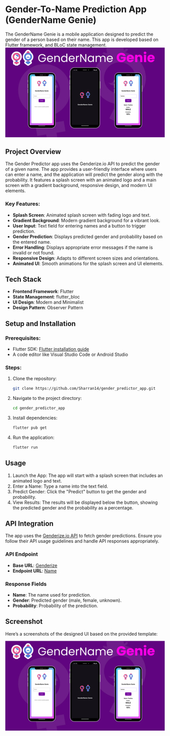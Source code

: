 # Gender-To-Name Prediction App (GenderName Genie)

The GenderName Genie is a mobile application designed to predict the gender of a person based on their name. This app is developed based on Flutter framework, and BLoC state management.
<img style="align-content: center;" alt="Demo" src="assets/mockup.png">
## Project Overview

The Gender Predictor app uses the Genderize.io API to predict the gender of a given name. The app provides a user-friendly interface where users can enter a name, and the application will predict the gender along with the probability. It features a splash screen with an animated logo and a main screen with a gradient background, responsive design, and modern UI elements.

### Key Features:
- **Splash Screen**: Animated splash screen with fading logo and text.
- **Gradient Background**: Modern gradient background for a vibrant look.
- **User Input**: Text field for entering names and a button to trigger prediction.
- **Gender Prediction**: Displays predicted gender and probability based on the entered name.
- **Error Handling**: Displays appropriate error messages if the name is invalid or not found.
- **Responsive Design**: Adapts to different screen sizes and orientations.
- **Animated UI**: Smooth animations for the splash screen and UI elements.

## Tech Stack

- **Frontend Framework**: Flutter
- **State Management**: flutter_bloc
- **UI Design**: Modern and Minimalist
- **Design Pattern**: Observer Pattern

## Setup and Installation

### Prerequisites:
- Flutter SDK: [Flutter installation guide](https://flutter.dev/docs/get-started/install)
- A code editor like Visual Studio Code or Android Studio

### Steps:
1. Clone the repository:
   ```bash
   git clone https://github.com/Sharran14/gender_predictor_app.git
2. Navigate to the project directory:
   ```bash
   cd gender_predictor_app
3. Install dependencies:
   ```bash
   flutter pub get
4. Run the application:
   ```bash
   flutter run

## Usage
1. Launch the App: The app will start with a splash screen that includes an animated logo and text.
2. Enter a Name: Type a name into the text field.
3. Predict Gender: Click the "Predict" button to get the gender and probability.
4. View Results: The results will be displayed below the button, showing the predicted gender and the probability as a percentage.

## API Integration

The app uses the [Genderize.io API](https://genderize.io/) to fetch gender predictions. Ensure you follow their API usage guidelines and handle API responses appropriately.

### API Endpoint

- **Base URL**: [Genderize](https://api.genderize.io)
- **Endpoint URL**: [Name](https://api.genderize.io?name=<name>)

### Response Fields

- **Name**: The name used for prediction.
- **Gender**: Predicted gender (male, female, unknown).
- **Probability**: Probability of the prediction.

## Screenshot

Here’s a screenshots of the designed UI based on the provided template:

<img style="align-content: center;" alt="Demo" src="assets/mockup.png">
